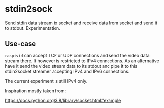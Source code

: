 # stdin2sock
Send stdin data stream to socket and receive data from socket and send it to stdout. Experimentation.

## Use-case

`raspivid` can accept TCP or UDP connections and send the video data stream there. It however is restricted to IPv4 connections. As an alternative have it send the video stream data to its stdout and pipe it to this stdin2socket streamer accepting IPv4 and IPv6 connections.

The current experiment is still IPv4 only.

Inspiration mostly taken from:

https://docs.python.org/3.8/library/socket.html#example
